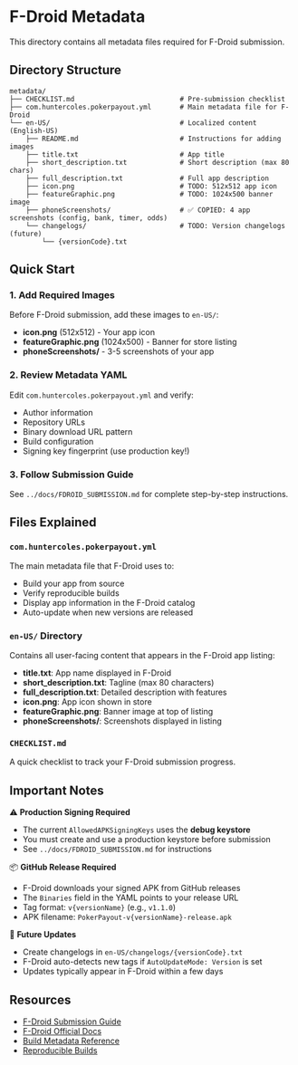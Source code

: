 # F-Droid Metadata

This directory contains all metadata files required for F-Droid submission.

## Directory Structure

```
metadata/
├── CHECKLIST.md                          # Pre-submission checklist
├── com.huntercoles.pokerpayout.yml       # Main metadata file for F-Droid
└── en-US/                                # Localized content (English-US)
    ├── README.md                         # Instructions for adding images
    ├── title.txt                         # App title
    ├── short_description.txt             # Short description (max 80 chars)
    ├── full_description.txt              # Full app description
    ├── icon.png                          # TODO: 512x512 app icon
    ├── featureGraphic.png                # TODO: 1024x500 banner image
    ├── phoneScreenshots/                 # ✅ COPIED: 4 app screenshots (config, bank, timer, odds)
    └── changelogs/                       # TODO: Version changelogs (future)
        └── {versionCode}.txt
```

## Quick Start

### 1. Add Required Images

Before F-Droid submission, add these images to `en-US/`:

- **icon.png** (512x512) - Your app icon
- **featureGraphic.png** (1024x500) - Banner for store listing  
- **phoneScreenshots/** - 3-5 screenshots of your app

### 2. Review Metadata YAML

Edit `com.huntercoles.pokerpayout.yml` and verify:
- Author information
- Repository URLs
- Binary download URL pattern
- Build configuration
- Signing key fingerprint (use production key!)

### 3. Follow Submission Guide

See `../docs/FDROID_SUBMISSION.md` for complete step-by-step instructions.

## Files Explained

### `com.huntercoles.pokerpayout.yml`
The main metadata file that F-Droid uses to:
- Build your app from source
- Verify reproducible builds
- Display app information in the F-Droid catalog
- Auto-update when new versions are released

### `en-US/` Directory
Contains all user-facing content that appears in the F-Droid app listing:
- **title.txt**: App name displayed in F-Droid
- **short_description.txt**: Tagline (max 80 characters)
- **full_description.txt**: Detailed description with features
- **icon.png**: App icon shown in store
- **featureGraphic.png**: Banner image at top of listing
- **phoneScreenshots/**: Screenshots displayed in listing

### `CHECKLIST.md`
A quick checklist to track your F-Droid submission progress.

## Important Notes

⚠️ **Production Signing Required**
- The current `AllowedAPKSigningKeys` uses the **debug keystore**
- You must create and use a production keystore before submission
- See `../docs/FDROID_SUBMISSION.md` for instructions

📦 **GitHub Release Required**
- F-Droid downloads your signed APK from GitHub releases
- The `Binaries` field in the YAML points to your release URL
- Tag format: `v{versionName}` (e.g., `v1.1.0`)
- APK filename: `PokerPayout-v{versionName}-release.apk`

🔄 **Future Updates**
- Create changelogs in `en-US/changelogs/{versionCode}.txt`
- F-Droid auto-detects new tags if `AutoUpdateMode: Version` is set
- Updates typically appear in F-Droid within a few days

## Resources

- [F-Droid Submission Guide](../docs/FDROID_SUBMISSION.md)
- [F-Droid Official Docs](https://f-droid.org/en/docs/)
- [Build Metadata Reference](https://f-droid.org/en/docs/Build_Metadata_Reference/)
- [Reproducible Builds](https://f-droid.org/docs/Reproducible_Builds/)
